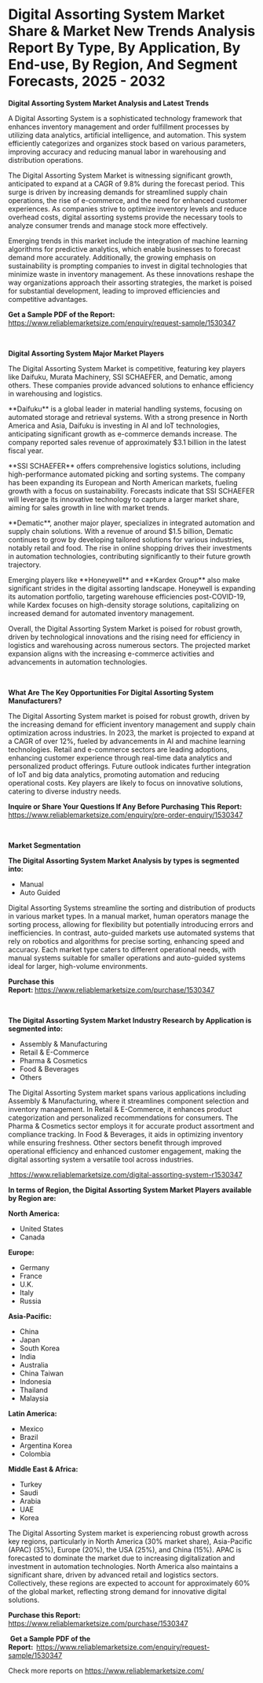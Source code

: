 <p><h1>Digital Assorting System Market Share & Market New Trends Analysis Report By Type, By Application, By End-use, By Region, And Segment Forecasts, 2025 - 2032</h1></p><p><strong>Digital Assorting System Market Analysis and Latest Trends</strong></p>
<p><p>A Digital Assorting System is a sophisticated technology framework that enhances inventory management and order fulfillment processes by utilizing data analytics, artificial intelligence, and automation. This system efficiently categorizes and organizes stock based on various parameters, improving accuracy and reducing manual labor in warehousing and distribution operations.</p><p>The Digital Assorting System Market is witnessing significant growth, anticipated to expand at a CAGR of 9.8% during the forecast period. This surge is driven by increasing demands for streamlined supply chain operations, the rise of e-commerce, and the need for enhanced customer experiences. As companies strive to optimize inventory levels and reduce overhead costs, digital assorting systems provide the necessary tools to analyze consumer trends and manage stock more effectively.</p><p>Emerging trends in this market include the integration of machine learning algorithms for predictive analytics, which enable businesses to forecast demand more accurately. Additionally, the growing emphasis on sustainability is prompting companies to invest in digital technologies that minimize waste in inventory management. As these innovations reshape the way organizations approach their assorting strategies, the market is poised for substantial development, leading to improved efficiencies and competitive advantages.</p></p>
<p><strong>Get a Sample PDF of the Report:&nbsp;</strong> <a href="https://www.reliablemarketsize.com/enquiry/request-sample/1530347?utm_campaign=2218&utm_medium=2&utm_source=Github&utm_content=ia&utm_term=18022025&utm_id=digital-assorting-system">https://www.reliablemarketsize.com/enquiry/request-sample/1530347</a></p>
<p>&nbsp;</p>
<p><strong>Digital Assorting System Major Market Players</strong></p>
<p><p>The Digital Assorting System Market is competitive, featuring key players like Daifuku, Murata Machinery, SSI SCHAEFER, and Dematic, among others. These companies provide advanced solutions to enhance efficiency in warehousing and logistics.</p><p>**Daifuku** is a global leader in material handling systems, focusing on automated storage and retrieval systems. With a strong presence in North America and Asia, Daifuku is investing in AI and IoT technologies, anticipating significant growth as e-commerce demands increase. The company reported sales revenue of approximately $3.1 billion in the latest fiscal year.</p><p>**SSI SCHAEFER** offers comprehensive logistics solutions, including high-performance automated picking and sorting systems. The company has been expanding its European and North American markets, fueling growth with a focus on sustainability. Forecasts indicate that SSI SCHAEFER will leverage its innovative technology to capture a larger market share, aiming for sales growth in line with market trends.</p><p>**Dematic**, another major player, specializes in integrated automation and supply chain solutions. With a revenue of around $1.5 billion, Dematic continues to grow by developing tailored solutions for various industries, notably retail and food. The rise in online shopping drives their investments in automation technologies, contributing significantly to their future growth trajectory.</p><p>Emerging players like **Honeywell** and **Kardex Group** also make significant strides in the digital assorting landscape. Honeywell is expanding its automation portfolio, targeting warehouse efficiencies post-COVID-19, while Kardex focuses on high-density storage solutions, capitalizing on increased demand for automated inventory management.</p><p>Overall, the Digital Assorting System Market is poised for robust growth, driven by technological innovations and the rising need for efficiency in logistics and warehousing across numerous sectors. The projected market expansion aligns with the increasing e-commerce activities and advancements in automation technologies.</p></p>
<p>&nbsp;</p>
<p><strong>What Are The Key Opportunities For Digital Assorting System Manufacturers?</strong></p>
<p><p>The Digital Assorting System market is poised for robust growth, driven by the increasing demand for efficient inventory management and supply chain optimization across industries. In 2023, the market is projected to expand at a CAGR of over 12%, fueled by advancements in AI and machine learning technologies. Retail and e-commerce sectors are leading adoptions, enhancing customer experience through real-time data analytics and personalized product offerings. Future outlook indicates further integration of IoT and big data analytics, promoting automation and reducing operational costs. Key players are likely to focus on innovative solutions, catering to diverse industry needs.</p></p>
<p><strong>Inquire or Share Your Questions If Any Before Purchasing This Report:</strong> <a href="https://www.reliablemarketsize.com/enquiry/pre-order-enquiry/1530347?utm_campaign=2218&utm_medium=2&utm_source=Github&utm_content=ia&utm_term=18022025&utm_id=digital-assorting-system">https://www.reliablemarketsize.com/enquiry/pre-order-enquiry/1530347</a></p>
<p>&nbsp;</p>
<p><strong>Market Segmentation</strong></p>
<p><strong>The Digital Assorting System Market Analysis by types is segmented into:</strong></p>
<p><ul><li>Manual</li><li>Auto Guided</li></ul></p>
<p><p>Digital Assorting Systems streamline the sorting and distribution of products in various market types. In a manual market, human operators manage the sorting process, allowing for flexibility but potentially introducing errors and inefficiencies. In contrast, auto-guided markets use automated systems that rely on robotics and algorithms for precise sorting, enhancing speed and accuracy. Each market type caters to different operational needs, with manual systems suitable for smaller operations and auto-guided systems ideal for larger, high-volume environments.</p></p>
<p><strong>Purchase this Report:&nbsp;</strong><a href="https://www.reliablemarketsize.com/purchase/1530347?utm_campaign=2218&utm_medium=2&utm_source=Github&utm_content=ia&utm_term=18022025&utm_id=digital-assorting-system">https://www.reliablemarketsize.com/purchase/1530347</a></p>
<p>&nbsp;</p>
<p><strong>The Digital Assorting System Market Industry Research by Application is segmented into:</strong></p>
<p><ul><li>Assembly & Manufacturing</li><li>Retail & E-Commerce</li><li>Pharma & Cosmetics</li><li>Food & Beverages</li><li>Others</li></ul></p>
<p><p>The Digital Assorting System market spans various applications including Assembly & Manufacturing, where it streamlines component selection and inventory management. In Retail & E-Commerce, it enhances product categorization and personalized recommendations for consumers. The Pharma & Cosmetics sector employs it for accurate product assortment and compliance tracking. In Food & Beverages, it aids in optimizing inventory while ensuring freshness. Other sectors benefit through improved operational efficiency and enhanced customer engagement, making the digital assorting system a versatile tool across industries.</p></p>
<p><a href="https://www.reliablemarketsize.com/digital-assorting-system-r1530347?utm_campaign=2218&utm_medium=2&utm_source=Github&utm_content=ia&utm_term=18022025&utm_id=digital-assorting-system">&nbsp;https://www.reliablemarketsize.com/digital-assorting-system-r1530347</a></p>
<p><strong>In terms of Region, the Digital Assorting System Market Players available by Region are:</strong></p>
<p>
    <p> <strong> North America: </strong>
        <ul>
            <li>United States</li>
            <li>Canada</li>
        </ul>
        </p> 
    <p> <strong> Europe: </strong>
        <ul>
            <li>Germany</li>
            <li>France</li>
            <li>U.K.</li>
            <li>Italy</li>
            <li>Russia</li>
        </ul>
        </p> 
    <p> <strong> Asia-Pacific: </strong>
        <ul>
            <li>China</li>
            <li>Japan</li>
            <li>South Korea</li>
            <li>India</li>
            <li>Australia</li>
            <li>China Taiwan</li>
            <li>Indonesia</li>
            <li>Thailand</li>
            <li>Malaysia</li>
        </ul>
        </p> 
    <p> <strong> Latin America: </strong>
        <ul>
            <li>Mexico</li>
            <li>Brazil</li>
            <li>Argentina Korea</li>
            <li>Colombia</li>
        </ul>
        </p> 
    <p> <strong> Middle East & Africa: </strong>
        <ul>
            <li>Turkey</li>
            <li>Saudi</li>
            <li>Arabia</li>
            <li>UAE</li>
            <li>Korea</li>
        </ul>
    </p>
    </p>
<p><p>The Digital Assorting System market is experiencing robust growth across key regions, particularly in North America (30% market share), Asia-Pacific (APAC) (35%), Europe (20%), the USA (25%), and China (15%). APAC is forecasted to dominate the market due to increasing digitalization and investment in automation technologies. North America also maintains a significant share, driven by advanced retail and logistics sectors. Collectively, these regions are expected to account for approximately 60% of the global market, reflecting strong demand for innovative digital solutions.</p></p>
<p><strong>Purchase this Report: </strong><a href="https://www.reliablemarketsize.com/purchase/1530347?utm_campaign=2218&utm_medium=2&utm_source=Github&utm_content=ia&utm_term=18022025&utm_id=digital-assorting-system">https://www.reliablemarketsize.com/purchase/1530347</a></p>
<p>&nbsp;<strong>Get a Sample PDF of the Report:&nbsp;&nbsp;</strong><a href="https://www.reliablemarketsize.com/enquiry/request-sample/1530347?utm_campaign=2218&utm_medium=2&utm_source=Github&utm_content=ia&utm_term=18022025&utm_id=digital-assorting-system">https://www.reliablemarketsize.com/enquiry/request-sample/1530347</a></p>
<p><strong></strong></p>
<p>Check more reports on <a href="https://www.reliablemarketsize.com/?utm_campaign=2218&utm_medium=2&utm_source=Github&utm_content=ia&utm_term=18022025&utm_id=digital-assorting-system">https://www.reliablemarketsize.com/</a></p>